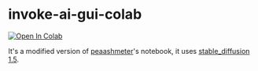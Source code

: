 # invoke-ai-gui-colab

[![Open In Colab](https://colab.research.google.com/assets/colab-badge.svg)](https://colab.research.google.com/github/pinterkrisztian/invoke-ai-gui-colab/blob/main/invoke_ai_gui_colab.ipynb) 

It's a modified version of [peaashmeter](https://github.com/peaashmeter/invoke-ai-gui-colab)'s notebook, it uses [stable_diffusion 1.5](https://huggingface.co/runwayml/stable-diffusion-v1-5). 
